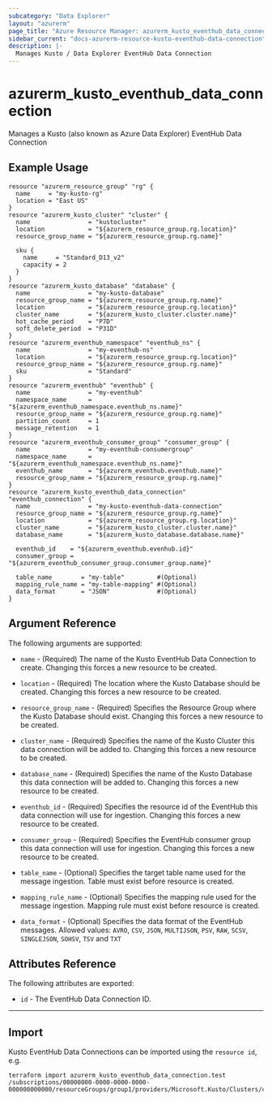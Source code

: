 ```yaml
---
subcategory: "Data Explorer"
layout: "azurerm"
page_title: "Azure Resource Manager: azurerm_kusto_eventhub_data_connection"
sidebar_current: "docs-azurerm-resource-kusto-eventhub-data-connection"
description: |-
  Manages Kusto / Data Explorer EventHub Data Connection
---
```


# azurerm_kusto_eventhub_data_connection

Manages a Kusto (also known as Azure Data Explorer) EventHub Data Connection

## Example Usage

```hcl
resource "azurerm_resource_group" "rg" {
  name     = "my-kusto-rg"
  location = "East US"
}
resource "azurerm_kusto_cluster" "cluster" {
  name                = "kustocluster"
  location            = "${azurerm_resource_group.rg.location}"
  resource_group_name = "${azurerm_resource_group.rg.name}"

  sku {
    name     = "Standard_D13_v2"
    capacity = 2
  }
}
resource "azurerm_kusto_database" "database" {
  name                = "my-kusto-database"
  resource_group_name = "${azurerm_resource_group.rg.name}"
  location            = "${azurerm_resource_group.rg.location}"
  cluster_name        = "${azurerm_kusto_cluster.cluster.name}"
  hot_cache_period    = "P7D"
  soft_delete_period  = "P31D"
}
resource "azurerm_eventhub_namespace" "eventhub_ns" {
  name                = "my-eventhub-ns"
  location            = "${azurerm_resource_group.rg.location}"
  resource_group_name = "${azurerm_resource_group.rg.name}"
  sku                 = "Standard"
}
resource "azurerm_eventhub" "eventhub" {
  name                = "my-eventhub"
  namespace_name      = "${azurerm_eventhub_namespace.eventhub_ns.name}"
  resource_group_name = "${azurerm_resource_group.rg.name}"
  partition_count     = 1
  message_retention   = 1
}
resource "azurerm_eventhub_consumer_group" "consumer_group" {
  name                = "my-eventhub-consumergroup"
  namespace_name      = "${azurerm_eventhub_namespace.eventhub_ns.name}"
  eventhub_name       = "${azurerm_eventhub.eventhub.name}"
  resource_group_name = "${azurerm_resource_group.rg.name}"
}
resource "azurerm_kusto_eventhub_data_connection" "eventhub_connection" {
  name                = "my-kusto-eventhub-data-connection"
  resource_group_name = "${azurerm_resource_group.rg.name}"
  location            = "${azurerm_resource_group.rg.location}"
  cluster_name        = "${azurerm_kusto_cluster.cluster.name}"
  database_name       = "${azurerm_kusto_database.database.name}"

  eventhub_id    = "${azurerm_eventhub.evenhub.id}"
  consumer_group = "${azurerm_eventhub_consumer_group.consumer_group.name}"

  table_name        = "my-table"         #(Optional)
  mapping_rule_name = "my-table-mapping" #(Optional)
  data_format       = "JSON"             #(Optional)
}
```

## Argument Reference

The following arguments are supported:

* `name` - (Required) The name of the Kusto EventHub Data Connection to create. Changing this forces a new resource to be created.

* `location` - (Required) The location where the Kusto Database should be created. Changing this forces a new resource to be created.

* `resource_group_name` - (Required) Specifies the Resource Group where the Kusto Database should exist. Changing this forces a new resource to be created.

* `cluster_name` - (Required) Specifies the name of the Kusto Cluster this data connection will be added to. Changing this forces a new resource to be created.

* `database_name` - (Required) Specifies the name of the Kusto Database this data connection will be added to. Changing this forces a new resource to be created.

* `eventhub_id` - (Required) Specifies the resource id of the EventHub this data connection will use for ingestion. Changing this forces a new resource to be created.

* `consumer_group` - (Required) Specifies the EventHub consumer group this data connection will use for ingestion. Changing this forces a new resource to be created.

* `table_name` - (Optional) Specifies the target table name used for the message ingestion. Table must exist before resource is created.

* `mapping_rule_name` - (Optional) Specifies the mapping rule used for the message ingestion. Mapping rule must exist before resource is created.

* `data_format` - (Optional) Specifies the data format of the EventHub messages. Allowed values: `AVRO`, `CSV`, `JSON`, `MULTIJSON`, `PSV`, `RAW`, `SCSV`, `SINGLEJSON`, `SOHSV`, `TSV` and `TXT`

## Attributes Reference

The following attributes are exported:

* `id` - The EventHub Data Connection ID.

---

## Import

Kusto EventHub Data Connections can be imported using the `resource id`, e.g.

```shell
terraform import azurerm_kusto_eventhub_data_connection.test /subscriptions/00000000-0000-0000-0000-000000000000/resourceGroups/group1/providers/Microsoft.Kusto/Clusters/cluster1/Databases/database1/DataConnections/eventHubConnection1
```
